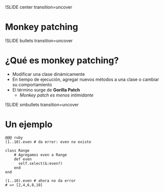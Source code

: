 !SLIDE center transition=uncover
# Monkey patching
!SLIDE bullets transition=uncover
# ¿Qué es monkey patching?
* Modificar una clase dinámicamente
* En tiempo de ejecución, agregar nuevos métodos a una clase o cambiar su
  comportamiento
* El término surge de **Gorilla Patch** 
  * *Monkey patch es menos intimidante*

!SLIDE smbullets transition=uncover
# Un ejemplo
	@@@ ruby
	(1..10).even # da error: even no existe
	
	class Range
		# Agregamos even a Range
		def even
		  self.select(&:even?)  
		end
	end
	
	(1..10).even # ahora no da error
	# => [2,4,6,8,10]


